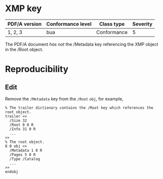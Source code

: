 # XMP key

| PDF/A version | Conformance level | Class type  | Severity |
| ------------- | ----------------- | ----------  | -------- |
| 1, 2, 3       | bua               | Conformance | 5        |

The PDF/A document _has not_ the /Metadata key referencing the XMP object in the /Root object.
# Reproducibility
## Edit
Remove the `/Metadata` key from the `/Root` `obj`, for example,

    % The trailer dictionary contains the /Root key which references the root object.
    trailer <<
      /Size 32
      /Root 8 0 R
      /Info 31 0 R
      ...
    >>
    % The root object.
    8 0 obj <<
      /Metadata 1 0 R
      /Pages 5 0 R
      /Type /Catalog
      ...
    >>
    endobj
